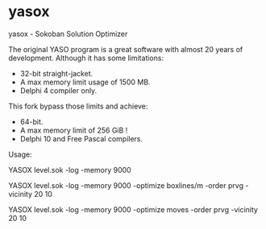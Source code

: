 # yasox
yasox - Sokoban Solution Optimizer

The original YASO program is a great software with almost 20 years of development.
Although it has some limitations:
- 32-bit straight-jacket.
- A max memory limit usage of 1500 MB.
- Delphi 4 compiler only.

This fork bypass those limits and achieve:
- 64-bit.
- A max memory limit of 256 GiB !
- Delphi 10 and Free Pascal compilers.

Usage:

YASOX level.sok -log -memory 9000

YASOX level.sok -log -memory 9000 -optimize boxlines/m -order prvg -vicinity 20 10

YASOX level.sok -log -memory 9000 -optimize moves -order prvg -vicinity 20 10
